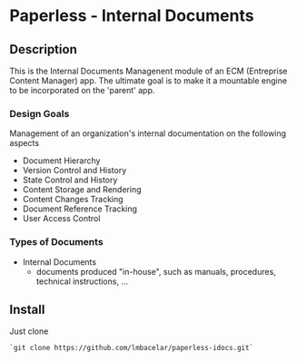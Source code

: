 # Paperless - Internal Documents

## Description
This is the Internal Documents Managenent module of an ECM (Entreprise Content Manager) app.
The ultimate goal is to make it a mountable engine to be incorporated on the 'parent' app.


### Design Goals
Management of an organization's internal documentation on the following aspects

* Document Hierarchy
* Version Control and History
* State Control and History
* Content Storage and Rendering
* Content Changes Tracking
* Document Reference Tracking
* User Access Control


### Types of Documents

* Internal Documents
  * documents produced "in-house", such as manuals, procedures, technical instructions, ...


## Install
Just clone

    `git clone https://github.com/lmbacelar/paperless-idocs.git`
